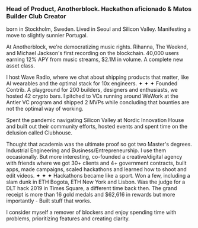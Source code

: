 ### Head of Product, Anotherblock. Hackathon aficionado & Matos Builder Club Creator

born in Stockholm, Sweden. Lived in Seoul and Silicon Valley. Manifesting a move to slightly sunnier Portugal.

At Anotherblock, we're democratizing music rights. Rihanna, The Weeknd, and Michael Jackson's first recording on the blockchain. 40,000 users earning 12% APY from music streams, $2.1M in volume. A complete new asset class.

I host Wave Radio, where we chat about shipping products that matter, like AI wearables and the optimal stack for 10x engineers.
✦ ✦ ✦
Founded Contrib. A playground for 200 builders, designers and enthusiasts, we hosted 42 crypto bars. I pitched to VCs running around WeWork at the Antler VC program and shipped 2 MVPs while concluding that bounties are not the optimal way of working.

Spent the pandemic navigating Silicon Valley at Nordic Innovation House and built out their community efforts, hosted events and spent time on the delusion called Clubhouse.

Thought that academia was the ultimate proof so got two Master's degrees. Industrial Engineering and Business/Entrepreneurship. I use them occasionally. But more interesting, co-founded a creative/digital agency with friends where we got 30+ clients and 4+ government contracts, built apps, made campaigns, scaled hackathons and learned how to shoot and edit videos.
✦ ✦ ✦
Hackathons became like a sport. Won a few, including a slam dunk in ETH Bogota, ETH New York and Lisbon. Was the judge for a DLT hack 2019 in Times Square, a different time back then. The grand receipt is more than 16 gold medals and $62,616 in rewards but more importantly - Built stuff that works.

I consider myself a remover of blockers and enjoy spending time with problems, prioritizing features and creating clarity.

